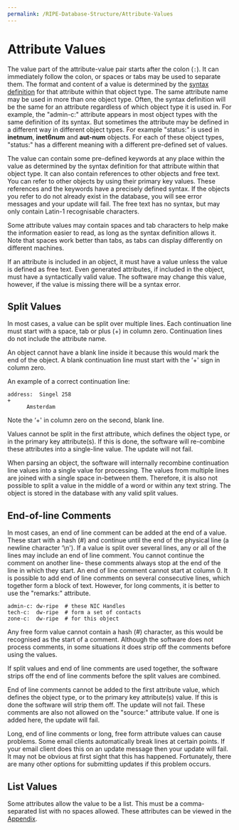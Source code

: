 ```yaml
---
permalink: /RIPE-Database-Structure/Attribute-Values
---
```


# Attribute Values

The value part of the attribute-value pair starts after the colon (`:`). It can immediately follow the colon, or spaces or tabs may be used to separate them. The format and content of a value is determined by the [syntax definition](../Appendices/Appendix-A--Syntax-of-Object-Attributes/#appendix-a-syntax-of-object-attributes) for that attribute within that object type. The same attribute name may be used in more than one object type. Often, the syntax definition will be the same for an attribute regardless of which object type it is used in. For example, the "admin-c:" attribute appears in most object types with the same definition of its syntax. But sometimes the attribute may be defined in a different way in different object types. For example "status:" is used in **inetnum**, **inet6num** and **aut-num** objects. For each of these object types, "status:" has a different meaning with a different pre-defined set of values.

The value can contain some pre-defined keywords at any place within the value as determined by the syntax definition for that attribute within that object type. It can also contain references to other objects and free text. You can refer to other objects by using their primary key values. These references and the keywords have a precisely defined syntax. If the objects you refer to do not already exist in the database, you will see error messages and your update will fail. The free text has no syntax, but may only contain Latin-1 recognisable characters.

Some attribute values may contain spaces and tab characters to help make the information easier to read, as long as the syntax definition allows it. Note that spaces work better than tabs, as tabs can display differently on different machines.

If an attribute is included in an object, it must have a value unless the value is defined as free text. Even generated attributes, if included in the object, must have a syntactically valid value. The software may change this value, however, if the value is missing there will be a syntax error.



## Split Values

In most cases, a value can be split over multiple lines. Each continuation line must start with a space, tab or plus (+) in column zero. Continuation lines do not include the attribute name.

An object cannot have a blank line inside it because this would mark the end of the object. A blank continuation line must start with the ‘+' sign in column zero.

An example of a correct continuation line:

    address:  Singel 258
    +
          Amsterdam 

Note the ‘+' in column zero on the second, blank line.

Values cannot be split in the first attribute, which defines the object type, or in the primary key attribute(s). If this is done, the software will re-combine these attributes into a single-line value. The update will not fail.

When parsing an object, the software will internally recombine continuation line values into a single value for processing. The values from multiple lines are joined with a single space in-between them. Therefore, it is also not possible to split a value in the middle of a word or within any text string. The object is stored in the database with any valid split values.




## End-of-line Comments

In most cases, an end of line comment can be added at the end of a value. These start with a hash (#) and continue until the end of the physical line (a newline character ‘\n'). If a value is split over several lines, any or all of the lines may include an end of line comment. You cannot continue the comment on another line- these comments always stop at the end of the line in which they start. An end of line comment cannot start at column 0. It is possible to add end of line comments on several consecutive lines, which together form a block of text. However, for long comments, it is better to use the "remarks:" attribute.

    admin-c: dw-ripe  # these NIC Handles
    tech-c:  dw-ripe  # form a set of contacts
    zone-c:  dw-ripe  # for this object

Any free form value cannot contain a hash (#) character, as this would be recognised as the start of a comment. Although the software does not process comments, in some situations it does strip off the comments before using the values.

If split values and end of line comments are used together, the software strips off the end of line comments before the split values are combined.

End of line comments cannot be added to the first attribute value, which defines the object type, or to the primary key attribute(s) value. If this is done the software will strip them off. The update will not fail. These comments are also not allowed on the "source:" attribute value. If one is added here, the update will fail.

Long, end of line comments or long, free form attribute values can cause problems. Some email clients automatically break lines at certain points. If your email client does this on an update message then your update will fail. It may not be obvious at first sight that this has happened. Fortunately, there are many other options for submitting updates if this problem occurs.


## List Values

Some attributes allow the value to be a list. This must be a comma-separated list with no spaces allowed. These attributes can be viewed in the [Appendix](../Appendices/Appendix-A--Syntax-of-Object-Attributes/#appendix-a-syntax-of-object-attributes).

